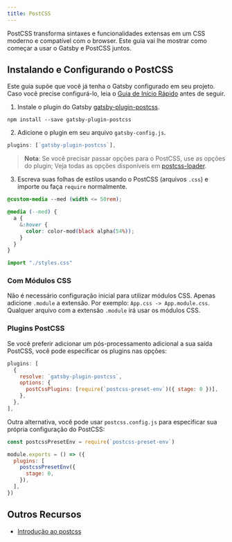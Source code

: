 ```yaml
---
title: PostCSS
---
```


PostCSS transforma sintaxes e funcionalidades extensas em um CSS moderno e compatível com o browser. Este guia vai lhe mostrar como começar a usar o Gatsby e PostCSS juntos.

## Instalando e Configurando o PostCSS

Este guia supõe que você já tenha o Gatsby configurado em seu projeto. Caso você precise configurá-lo, leia o [Guia de Início Rápido](/docs/quick-start/) antes de seguir.

1.  Instale o plugin do Gatsby [gatsby-plugin-postcss](/packages/gatsby-plugin-postcss/).

```shell
npm install --save gatsby-plugin-postcss
```

2.  Adicione o plugin em seu arquivo `gatsby-config.js`.

```javascript:title=gatsby-config.js
plugins: [`gatsby-plugin-postcss`],
```

> **Nota**: Se você precisar passar opções para o PostCSS, use as opções do plugin; Veja todas as opções disponíveis em [postcss-loader](https://github.com/postcss/postcss-loader).

3.  Escreva suas folhas de estilos usando o PostCSS (arquivos `.css`) e importe ou faça `require` normalmente.

```css:title=styles.css
@custom-media --med (width <= 50rem);

@media (--med) {
  a {
    &:hover {
      color: color-mod(black alpha(54%));
    }
  }
}
```

```javascript
import "./styles.css"
```

### Com Módulos CSS

Não é necessário configuração inicial para utilizar módulos CSS. Apenas adicione `.module` a extensão. Por exemplo: `App.css -> App.module.css`. Qualquer arquivo com a extensão `.module` irá usar os módulos CSS.

### Plugins PostCSS

Se você preferir adicionar um pós-processamento adicional a sua saída PostCSS, você pode especificar os plugins nas opções:

```javascript:title=gatsby-config.js
plugins: [
  {
    resolve: `gatsby-plugin-postcss`,
    options: {
      postCssPlugins: [require(`postcss-preset-env`)({ stage: 0 })],
    },
  },
],
```

Outra alternativa, você pode usar `postcss.config.js` para especificar sua própria configuração do PostCSS:

```javascript:title=postcss.config.js
const postcssPresetEnv = require(`postcss-preset-env`)

module.exports = () => ({
  plugins: [
    postcssPresetEnv({
      stage: 0,
    }),
  ],
})
```

## Outros Recursos

- [Introdução ao postcss](https://www.smashingmagazine.com/2015/12/introduction-to-postcss/)
